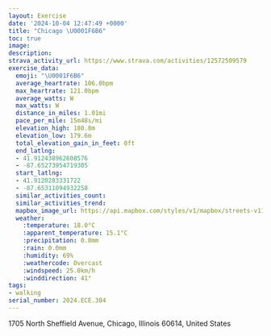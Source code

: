 ```yaml
---
layout: Exercise
date: '2024-10-04 12:47:49 +0000'
title: "Chicago \U0001F6B6"
toc: true
image:
description:
strava_activity_url: https://www.strava.com/activities/12572509579
exercise_data:
  emoji: "\U0001F6B6"
  average_heartrate: 106.0bpm
  max_heartrate: 121.0bpm
  average_watts: W
  max_watts: W
  distance_in_miles: 1.01mi
  pace_per_mile: 15m48s/mi
  elevation_high: 180.8m
  elevation_low: 179.6m
  total_elevation_gain_in_feet: 0ft
  end_latlng:
  - 41.912438962608576
  - -87.65273954719305
  start_latlng:
  - 41.9120283331722
  - -87.65311094932258
  similar_activities_count:
  similar_activities_trend:
  mapbox_image_url: https://api.mapbox.com/styles/v1/mapbox/streets-v11/static/path-5+787af2-1.0(mtx~Flv~uOnAB%5CCh%40A%60%40GLG%7C%40k%40l%40g%40n%40c%40t%40q%40v%40g%40Z%5DzCaCb%40Sn%40GPGp%40k%40%5EQT%5BRMFAFK%5CE%40CACEEa%40VMDOPaAx%40eChBmA%60As%40X%5Df%40%5D%5CsAdAmCpBc%40b%40C%40GGE_%40EVEBE%40IIISGA%5DHuAEeBB),pin-s-s+e5b22e(-87.65303,41.91063),pin-s-f+89ae00(-87.65303000000002,41.91104)/auto/800x800?access_token=pk.eyJ1Ijoiam9zaGJlY2ttYW4iLCJhIjoiY205eWR2aDd1MWZ6djJrbXc4a3M0bWZleiJ9.XiG9OWkNcZk2QzjJbxLB4A
  weather:
    :temperature: 18.0°C
    :apparent_temperature: 15.1°C
    :precipitation: 0.0mm
    :rain: 0.0mm
    :humidity: 69%
    :weathercode: Overcast
    :windspeed: 25.0km/h
    :winddirection: 41°
tags:
- walking
serial_number: 2024.ECE.304
---
```

1705 North Sheffield Avenue, Chicago, Illinois 60614, United States

